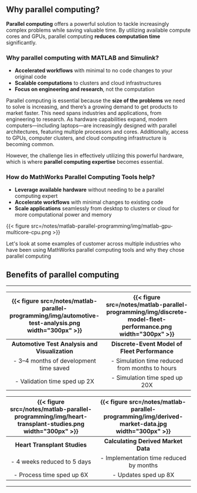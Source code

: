 ## Why parallel computing?

**Parallel computing** offers a powerful solution to tackle increasingly complex problems while saving valuable time. By utilizing available compute cores and GPUs, parallel computing **reduces computation time** significantly.

### Why parallel computing with MATLAB and Simulink?

- **Accelerated workflows** with minimal to no code changes to your original code  
- **Scalable computations** to clusters and cloud infrastructures  
- **Focus on engineering and research**, not the computation  

Parallel computing is essential because the **size of the problems** we need to solve is increasing, and there’s a growing demand to get products to market faster. This need spans industries and applications, from engineering to research. As hardware capabilities expand, modern computers—including laptops—are increasingly designed with parallel architectures, featuring multiple processors and cores. Additionally, access to GPUs, computer clusters, and cloud computing infrastructure is becoming common.

However, the challenge lies in effectively utilizing this powerful hardware, which is where **parallel computing expertise** becomes essential.

### How do MathWorks Parallel Computing Tools help?

- **Leverage available hardware** without needing to be a parallel computing expert  
- **Accelerate workflows** with minimal changes to existing code  
- **Scale applications** seamlessly from desktop to clusters or cloud for more computational power and memory  

{{< figure src=/notes/matlab-parallel-programming/img/matlab-gpu-multicore-cpu.png >}}


Let's look at some examples of customer across multiple industries who have been using MathWorks parallel computing tools and why they chose parallel computing 

## Benefits of parallel computing

---

| {{< figure src=/notes/matlab-parallel-programming/img/automotive-test-analysis.png width="300px" >}} | {{< figure src=/notes/matlab-parallel-programming/img/discrete-model-fleet-performance.png width="300px" >}} |
|:-----------------------------------------------------------------------------------------------------------------:|:-----------------------------------------------------------------------------------------------------------------:|
| **Automotive Test Analysis and Visualization**                                                                   | **Discrete-Event Model of Fleet Performance**                                                                    |
| - 3–4 months of development time saved                                                                           | - Simulation time reduced from months to hours                                                                   |
| - Validation time sped up 2X                                                                                     | - Simulation time sped up 20X                                                                                    |

| {{< figure src=/notes/matlab-parallel-programming/img/heart-transplant-studies.png width="300px" >}} | {{< figure src=/notes/matlab-parallel-programming/img/derived-market-data.jpg width="300px" >}} |
|:-----------------------------------------------------------------------------------------------------------------:|:-----------------------------------------------------------------------------------------------------------------:|
| **Heart Transplant Studies**                                                                                     | **Calculating Derived Market Data**                                                                              |
| - 4 weeks reduced to 5 days                                                                                      | - Implementation time reduced by months                                                                          |
| - Process time sped up 6X                                                                                        | - Updates sped up 8X                                                                                             |

---